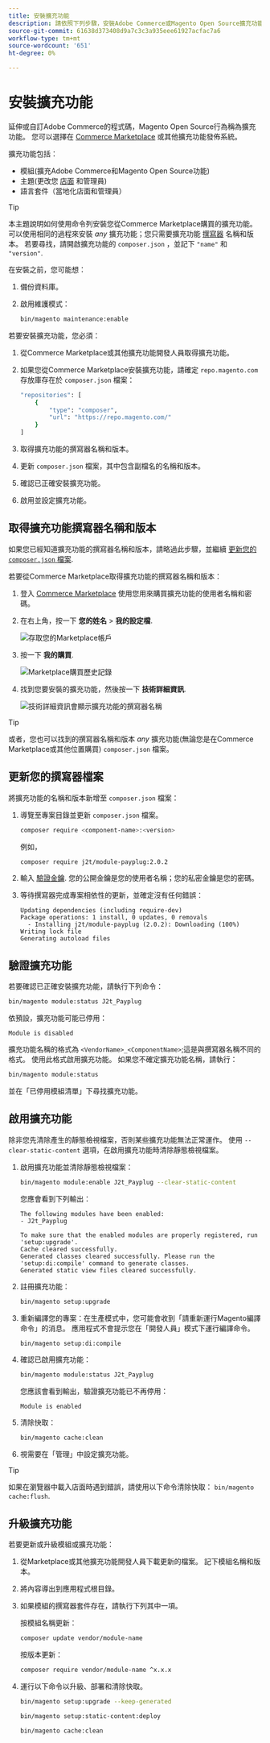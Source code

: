 ```yaml
---
title: 安裝擴充功能
description: 請依照下列步驟，安裝Adobe Commerce或Magento Open Source擴充功能。
source-git-commit: 61638d373408d9a7c3c3a935eee61927acfac7a6
workflow-type: tm+mt
source-wordcount: '651'
ht-degree: 0%

---
```



# 安裝擴充功能

延伸或自訂Adobe Commerce的程式碼，Magento Open Source行為稱為擴充功能。 您可以選擇在 [Commerce Marketplace](https://marketplace.magento.com) 或其他擴充功能發佈系統。

擴充功能包括：

- 模組(擴充Adobe Commerce和Magento Open Source功能)
- 主題(更改您 [店面](https://glossary.magento.com/storefront) 和管理員)
- 語言套件（當地化店面和管理員）

>[!TIP]
>
>本主題說明如何使用命令列安裝您從Commerce Marketplace購買的擴充功能。 可以使用相同的過程來安裝 _any_ 擴充功能；您只需要擴充功能 [撰寫器](https://glossary.magento.com/composer) 名稱和版本。 若要尋找，請開啟擴充功能的 `composer.json` ，並記下 `"name"` 和 `"version"`.

在安裝之前，您可能想：

1. 備份資料庫。
1. 啟用維護模式：

   ```bash
   bin/magento maintenance:enable
   ```

若要安裝擴充功能，您必須：

1. 從Commerce Marketplace或其他擴充功能開發人員取得擴充功能。
1. 如果您從Commerce Marketplace安裝擴充功能，請確定 `repo.magento.com` 存放庫存在於 `composer.json` 檔案：

   ```bash
   "repositories": [
       {
           "type": "composer",
           "url": "https://repo.magento.com/"
       }
   ]
   ```

1. 取得擴充功能的撰寫器名稱和版本。
1. 更新 `composer.json` 檔案，其中包含副檔名的名稱和版本。
1. 確認已正確安裝擴充功能。
1. 啟用並設定擴充功能。

## 取得擴充功能撰寫器名稱和版本

如果您已經知道擴充功能的撰寫器名稱和版本，請略過此步驟，並繼續 [更新您的 `composer.json` 檔案](#update-your-composer-file).

若要從Commerce Marketplace取得擴充功能的撰寫器名稱和版本：

1. 登入 [Commerce Marketplace](https://marketplace.magento.com) 使用您用來購買擴充功能的使用者名稱和密碼。

1. 在右上角，按一下 **您的姓名** > **我的設定檔**.

   ![存取您的Marketplace帳戶](../../assets/installation/marketplace-my-profile.png)

1. 按一下 **我的購買**.

   ![Marketplace購買歷史記錄](../../assets/installation//marketplace-my-purchases.png)

1. 找到您要安裝的擴充功能，然後按一下 **技術詳細資訊**.

   ![技術詳細資訊會顯示擴充功能的撰寫器名稱](../../assets/installation/marketplace-extension-technical-details.png)

>[!TIP]
>
>或者，您也可以找到的撰寫器名稱和版本 _any_ 擴充功能(無論您是在Commerce Marketplace或其他位置購買) `composer.json` 檔案。

## 更新您的撰寫器檔案

將擴充功能的名稱和版本新增至 `composer.json` 檔案：

1. 導覽至專案目錄並更新 `composer.json` 檔案。

   ```bash
   composer require <component-name>:<version>
   ```

   例如，

   ```bash
   composer require j2t/module-payplug:2.0.2
   ```

1. 輸入 [驗證金鑰](../prerequisites/authentication-keys.md). 您的公開金鑰是您的使用者名稱；您的私密金鑰是您的密碼。

1. 等待撰寫器完成專案相依性的更新，並確定沒有任何錯誤：

   ```terminal
   Updating dependencies (including require-dev)
   Package operations: 1 install, 0 updates, 0 removals
     - Installing j2t/module-payplug (2.0.2): Downloading (100%)
   Writing lock file
   Generating autoload files
   ```

## 驗證擴充功能

若要確認已正確安裝擴充功能，請執行下列命令：

```bash
bin/magento module:status J2t_Payplug
```

依預設，擴充功能可能已停用：

```terminal
Module is disabled
```

擴充功能名稱的格式為 `<VendorName>_<ComponentName>`;這是與撰寫器名稱不同的格式。 使用此格式啟用擴充功能。 如果您不確定擴充功能名稱，請執行：

```bash
bin/magento module:status
```

並在「已停用模組清單」下尋找擴充功能。

## 啟用擴充功能

除非您先清除產生的靜態檢視檔案，否則某些擴充功能無法正常運作。 使用 `--clear-static-content` 選項，在啟用擴充功能時清除靜態檢視檔案。

1. 啟用擴充功能並清除靜態檢視檔案：

   ```bash
   bin/magento module:enable J2t_Payplug --clear-static-content
   ```

   您應會看到下列輸出：

   ```terminal
   The following modules have been enabled:
   - J2t_Payplug
   
   To make sure that the enabled modules are properly registered, run 'setup:upgrade'.
   Cache cleared successfully.
   Generated classes cleared successfully. Please run the 'setup:di:compile' command to generate classes.
   Generated static view files cleared successfully.
   ```

1. 註冊擴充功能：

   ```bash
   bin/magento setup:upgrade
   ```

1. 重新編譯您的專案：在生產模式中，您可能會收到「請重新運行Magento編譯命令」的消息。 應用程式不會提示您在「開發人員」模式下運行編譯命令。

   ```bash
   bin/magento setup:di:compile
   ```

1. 確認已啟用擴充功能：

   ```bash
   bin/magento module:status J2t_Payplug
   ```

   您應該會看到輸出，驗證擴充功能已不再停用：

   ```terminal
   Module is enabled
   ```

1. 清除快取：

   ```bash
   bin/magento cache:clean
   ```

1. 視需要在「管理」中設定擴充功能。

>[!TIP]
>
>如果在瀏覽器中載入店面時遇到錯誤，請使用以下命令清除快取： `bin/magento cache:flush`.

## 升級擴充功能

若要更新或升級模組或擴充功能：

1. 從Marketplace或其他擴充功能開發人員下載更新的檔案。 記下模組名稱和版本。

1. 將內容導出到應用程式根目錄。

1. 如果模組的撰寫器套件存在，請執行下列其中一項。

   按模組名稱更新：

   ```bash
   composer update vendor/module-name
   ```

   按版本更新：

   ```bash
   composer require vendor/module-name ^x.x.x
   ```

1. 運行以下命令以升級、部署和清除快取。

   ```bash
   bin/magento setup:upgrade --keep-generated
   ```

   ```bash
   bin/magento setup:static-content:deploy
   ```

   ```bash
   bin/magento cache:clean
   ```
